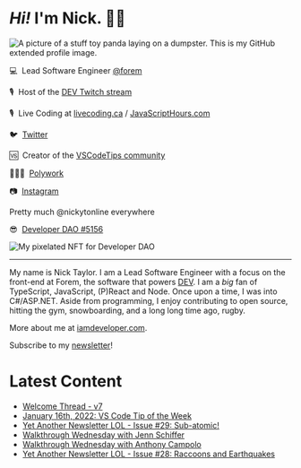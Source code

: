 # <em>Hi!</em> I'm Nick. 👋🏻

![A picture of a stuff toy panda laying on a dumpster. This is my GitHub extended profile image.](https://res.cloudinary.com/nickytonline/image/upload/w_1280,h_669,c_fill,q_auto,f_auto/w_860,c_fit,co_rgb:ffffff,g_south_west,x_30,y_280,l_text:roboto_64_bold:Not%20a%20real%20panda/w_860,c_fit,co_rgb:ffffff/social)


💻&nbsp;&nbsp;Lead Software Engineer [@forem](https://github.com/forem)

🎙&nbsp;&nbsp;Host of the [DEV Twitch stream](https://twitch.tv/thepracticaldev)

🎙️&nbsp;&nbsp;Live Coding at [livecoding.ca](https://livecoding.ca) / [JavaScriptHours.com](https://javascripthours.com)

🐦&nbsp;&nbsp;[Twitter](https://twitter.com/nickytonline)

🆚&nbsp;&nbsp;Creator of the [VSCodeTips community](https://community.vscodetips.com)

🤹🏻‍♂️&nbsp;&nbsp;[Polywork](https://timeline.iamdeveloper.com)

📷&nbsp;&nbsp;[Instagram](https://instagram.com/nickytonline)

Pretty much @nickytonline everywhere

😎&nbsp;&nbsp;[Developer DAO #5156](https://opensea.io/assets/0x25ed58c027921e14d86380ea2646e3a1b5c55a8b/5156)

![My pixelated NFT for Developer DAO](https://user-images.githubusercontent.com/833231/139519006-dc013290-1263-42dc-bf9f-beddfb8da592.png)

<hr />

My name is Nick Taylor. I am a Lead Software Engineer with a focus on the front-end at Forem, the software that powers <a href="https://dev.to">DEV</a>. I am a <em>big</em> fan of TypeScript, JavaScript, (P)React and Node. Once upon a time, I was into C#/ASP.NET. Aside from programming, I enjoy contributing to open source, hitting the gym, snowboarding, and a long long time ago, rugby.

More about me at [iamdeveloper.com](https://iamdeveloper.com).

Subscribe to my [newsletter](https://www.iamdeveloper.com/posts/i-started-a-newsletter-3g8d)!

# Latest Content
<!-- BLOG-POST-LIST:START -->
- [Welcome Thread - v7](https://community.vscodetips.com/nickytonline/welcome-thread-v7-4jhb)
- [January 16th, 2022: VS Code Tip of the Week](https://community.vscodetips.com/nickytonline/january-16th-2022-vs-code-tip-of-the-week-hh3)
- [Yet Another Newsletter LOL - Issue #29: Sub-atomic!](https://www.getrevue.co/profile/nickytonline/issues/yet-another-newsletter-lol-issue-29-sub-atomic-978445)
- [Walkthrough Wednesday with Jenn Schiffer](https://www.youtube.com/watch?v=MWkJFsC9jZo)
- [Walkthrough Wednesday with Anthony Campolo](https://www.youtube.com/watch?v=pwO_dTYUFT8)
- [Yet Another Newsletter LOL - Issue #28: Raccoons and Earthquakes](https://www.getrevue.co/profile/nickytonline/issues/yet-another-newsletter-lol-issue-28-raccoons-and-earthquakes-966933)
<!-- BLOG-POST-LIST:END -->
